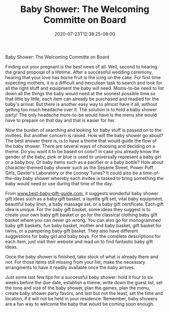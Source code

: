 ﻿---
title: "Baby Shower: The Welcoming Committe on Board"
date: 2020-07-23T12:38:25-08:00
description: "Baby Tips for Web Success"
featured_image: "/images/Baby.jpg"
tags: ["Baby"]
---

Baby Shower: The Welcoming Committe on Board

Finding out your pregnant is the best news of all. Well, second to hearing the grand proposal of a lifetime. After a successful wedding ceremony, hearing that your love has borne fruit is the icing on the cake. For first time expecting mothers, it is a difficult and herculean task to search and look for all the right stuff and equipment the baby will need. Moms-to-be need to list down all the things the baby would need at the soonest possible time so that little by little, each item can already be purchased and readied for the baby's arrival. But there is another easy way to almost have it all, without getting too much headache over it. The solution is to hold a baby shower party! The only headache mom-to-be would have is the menu she would have to prepare on that day and that is easier for her.

Now the burden of searching and looking for baby stuff is passed on to the invitees.  But another concern is raised. How will the baby shower go about? The best answer there is, is to have a theme that would guide the flow of the baby shower. There are several ways of choosing and deciding on a theme. Do you want it to be based on color? In case you already know the gender of the baby, pink or blue is used to universally represent a baby girl or a baby boy. Or baby items such as a pacifier or a baby bottle? How about character-themed baby shower such as the Sesame Street, Power Puff Girls, Dexter's Laboratory or the Looney Tunes? It could also be a time-of-the-day baby shower whereby each invitee is tasked to bring something the baby would need or use during that time of the day. 

From www.best-baby-gift-guide.com, it suggests wonderful baby shower gift ideas such as  a baby gift basket, a layette gift set, vital baby equipment, beautiful baby linen, a baby massage set, or a baby gift certificate.  Each gift idea is unique. For the baby gift basket, some ideas they suggest is to create your own baby gift basket or go for the classical clothing baby gift basket where you can never go wrong. You can also go for monogrammed baby gift baskets, fun baby basket, mother and baby basket, gift basket for twins, or a pampering baby gift basket. They also have different suggestions for baby girl and baby boys. For the complete descriptions for each item, just visit their website and read on to find fantastic baby gift ideas.

Once the baby shower is finished, take stock of what is already there and not. For those items still missing from your list, make the necessary arrangments to have it readily available once the baby arrives.

Just some last few tips for a successful baby shower: hold it four to six weeks before the due date, establish a theme, write down the guest list, set the tone and size of the baby shower, plan the games, plan the menu, create baby shower party favors, and last but not the least, set the time and location, if it will not be held in your residence. Remember, baby showers are a fun way to welcome the baby that would be coming soon enough.



